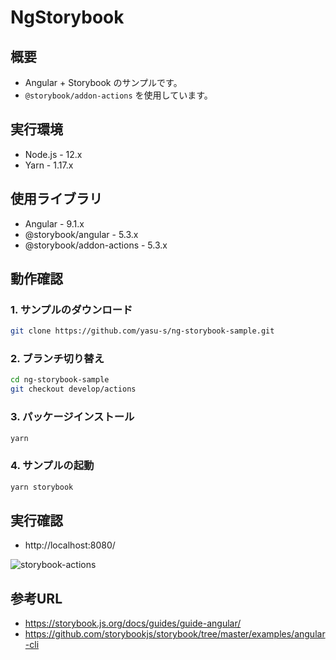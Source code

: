 # NgStorybook

## 概要

- Angular + Storybook のサンプルです。
- `@storybook/addon-actions` を使用しています。

## 実行環境

- Node.js - 12.x
- Yarn - 1.17.x

## 使用ライブラリ

- Angular - 9.1.x
- @storybook/angular - 5.3.x
- @storybook/addon-actions - 5.3.x

## 動作確認

### 1. サンプルのダウンロード

```bash
git clone https://github.com/yasu-s/ng-storybook-sample.git
```

### 2. ブランチ切り替え

```bash
cd ng-storybook-sample
git checkout develop/actions
```

### 3. パッケージインストール

```bash
yarn
```

### 4. サンプルの起動

```bash
yarn storybook
```

## 実行確認

- http://localhost:8080/

![storybook-actions](https://user-images.githubusercontent.com/2668146/83319630-2db90a00-a27b-11ea-9199-20ca4fafc154.gif)

## 参考URL

- https://storybook.js.org/docs/guides/guide-angular/
- https://github.com/storybookjs/storybook/tree/master/examples/angular-cli

